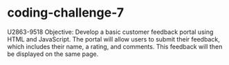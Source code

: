 # coding-challenge-7
U2863-9518
Objective: Develop a basic customer feedback portal using HTML and JavaScript. The portal will allow users to submit their feedback, which includes their name, a rating, and comments. This feedback will then be displayed on the same page.

